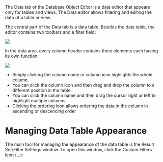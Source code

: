 The Data tab of the Database Object Editor is a data editor that appears only for tables and views. The Data editor allows filtering and editing the data of a table or view.

The central part of the Data tab is a data table. Besides the data table, the editor contains two toolbars and a filter field:

<img src="https://www.dropbox.com/s/r0ul9jadxbtn046/Data%20tab%20with%20markup.png?raw=1"/>

In the data area, every column header contains three elements each having its own function:

<img src="https://www.dropbox.com/s/qvuhu74r1g3j4s0/Column%20in%20Data%20editor.png?raw=1"/>

* Simply clicking the column name or column icon highlights the whole column.
* You can click the column icon and then drag and drop the column to a different position in the table.
* You can click the column name and then drag the cursor right or left to highlight multiple columns. 
* Clicking the ordering icon allows ordering the data in the column in ascending or descending order

# Managing Data Table Appearance
The main tool for managing the appearance of the data table is the Result Set/Filter Settings window. To open this window, click the Custom Filters icon (…): 
